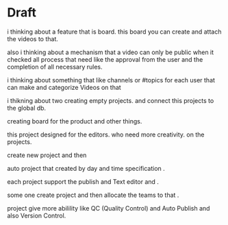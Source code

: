 # Draft

i thinking about a feature that is board.
this board you can create and attach the videos to that.

also i thinking about a mechanism that a video can only be public when it checked all process that need like the approval from the user and the completion of all necessary rules.

i thinking about something that like channels or #topics for each user that can make and categorize Videos on that

i thikning about two creating empty projects.
and connect this projects to the global db.

creating board for the product and other things.

this project designed for the editors. who need more creativity. on the projects.

create new project and then

auto project that created by day and time specification .

each project support the publish and Text editor and .

some one create project and then allocate the teams to that .

project give more abilility like QC (Quality Control) and Auto Publish and also Version Control.
